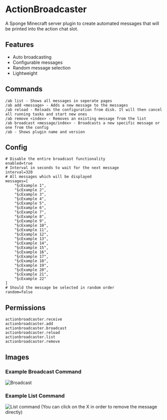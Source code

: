# ActionBroadcaster

A Sponge Minecraft server plugin to create automated messages
that will be printed into the action chat slot.

## Features

* Auto broadcasting
* Configurable messages
* Random message selection
* Lightweight

## Commands

	/ab list - Shows all messages in seperate pages
	/ab add <message> - Adds a new message to the messages
	/ab reload - Reloads the configuration from disk. It will then cancel all running tasks and start new ones
	/ab remove <index> - Removes an existing message from the list
	/ab broadcast <message/index> - Broadcasts a new specific message or one from the config
	/ab - Shows plugin name and version

## Config

    # Disable the entire broadcast functionality
    enabled=true
    # Interval in seconds to wait for the next message
    interval=320
    # All messages which will be displayed
    messages=[
        "§cExample 1",
        "§cExample 2",
        "§cExample 3",
        "§cExample 4",
        "§cExample 5",
        "§cExample 6",
        "§cExample 7",
        "§cExample 8",
        "§cExample 9",
        "§cExample 10",
        "§cExample 11",
        "§cExample 12",
        "§cExample 13",
        "§cExample 14",
        "§cExample 15",
        "§cExample 16",
        "§cExample 17",
        "§cExample 18",
        "§cExample 19",
        "§cExample 20",
        "§cExample 21",
        "§cExample 22"
    ]
    # Should the message be selected in random order
    random=false

## Permissions

	actionbroadcaster.receive
	actionbroadcaster.add
	actionbroadcaster.broadcast
	actionbroadcaster.reload
	actionbroadcaster.list
	actionbroadcaster.remove

## Images

### Example Broadcast Command

![Broadcast](https://i.imgur.com/rM4qZ3x.png)

### Example List Command
![List command](https://i.imgur.com/3uAg70U.png)
(You can click on the X in order to remove the message directly)

